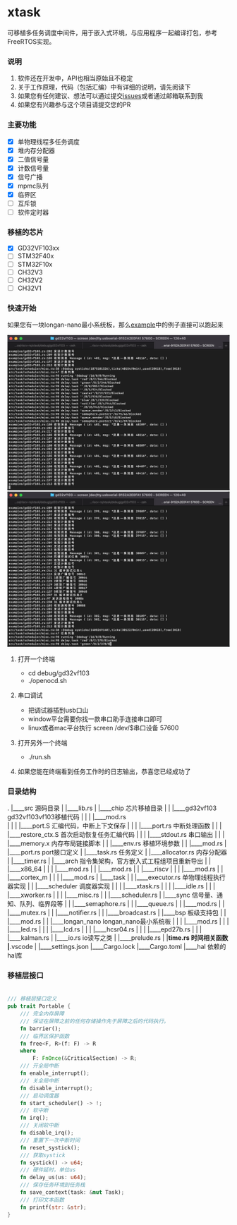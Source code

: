 # xtask

可移植多任务调度中间件，用于嵌入式环境，与应用程序一起编译打包，参考FreeRTOS实现。  

### 说明

1. 软件还在开发中，API也相当原始且不稳定
2. 关于工作原理，代码（包括汇编）中有详细的说明，请先阅读下
3. 如果您有任何建议、想法可以通过提交[issues](https://github.com/gqf2008/xtask/issues)或者通过邮箱联系到我
4. 如果您有兴趣参与这个项目请提交您的PR

### 主要功能  

- [x] 单物理线程多任务调度  
- [x] 堆内存分配器
- [x] 二值信号量
- [x] 计数信号量  
- [x] 信号广播
- [x] mpmc队列  
- [x] 临界区 
- [ ] 互斥锁
- [ ] 软件定时器 

### 移植的芯片  

- [x] GD32VF103xx
- [ ] STM32F40x
- [ ] STM32F10x
- [ ] CH32V3
- [ ] CH32V2
- [ ] CH32V1

### 快速开始

如果您有一块longan-nano最小系统板，那么[example](https://github.com/gqf2008/xtask/tree/master/examples)中的例子直接可以跑起来

![多任务调试1](debug/gd32vf103/debug1.png "task1")
![多任务调试2](debug/gd32vf103/debug2.png "task2")

1. 打开一个终端
    - cd debug/gd32vf103
    - ./openocd.sh
2. 串口调试
    - 把调试器插到usb口山
    - window平台需要你找一款串口助手连接串口即可
    - linux或者mac平台执行 screen /dev/$串口设备 57600
4. 打开另外一个终端
    - ./run.sh

5. 如果您能在终端看到任务工作时的日志输出，恭喜您已经成功了


### 目录结构

.
|____src                     源码目录
| |____lib.rs
| |____chip                  芯片移植目录
| | |____gd32vf103           gd32vf103vf103移植代码
| | | |____mod.rs            
| | | |____port.S            汇编代码，中断上下文保存
| | | |____port.rs           中断处理函数
| | | |____restore_ctx.S     首次启动恢复任务汇编代码
| | | |____stdout.rs         串口输出
| | | |____memory.x          内存布局链接脚本
| | |____env.rs              移植环境参数
| | |____mod.rs
| |____port.rs               port接口定义
| |____task.rs               任务定义
| |____allocator.rs          内存分配器
| |____timer.rs
| |____arch                  指令集架构，官方嵌入式工程组项目重新导出
| | |____x86_64
| | | |____mod.rs
| | |____mod.rs
| | |____riscv
| | | |____mod.rs
| | |____cortex_m
| | | |____mod.rs
| |____task
| | |____executor.rs        单物理线程执行器实现
| | |____scheduler          调度器实现
| | | |____xtask.rs
| | | |____idle.rs
| | | |____xworker.rs
| | | |____misc.rs
| | |____scheduler.rs
| |____sync                 信号量、通知、队列、临界段等
| | |____semaphore.rs
| | |____queue.rs
| | |____mod.rs
| | |____mutex.rs
| | |____notifier.rs
| | |____broadcast.rs
| |____bsp                 板级支持包
| | |____mod.rs
| | |____longan_nano       longan_nano最小系统板
| | | |____mod.rs
| | | |____led.rs
| | | |____lcd.rs
| | | |____hcsr04.rs
| | | |____epd27b.rs
| | | |____kalman.rs
| |____io.rs               io读写之类
| |____prelude.rs
| |____time.rs             时间相关函数
|____.vscode
| |____settings.json
|____Cargo.lock
|____Cargo.toml
|____hal                   依赖的hal库



### 移植层接口

```rust

/// 移植层接口定义
pub trait Portable {
    /// 完全内存屏障
    /// 保证在屏障之前的任何存储操作先于屏障之后的代码执行。
    fn barrier();
    /// 临界区保护函数
    fn free<F, R>(f: F) -> R
    where
        F: FnOnce(&CriticalSection) -> R;
    /// 开全局中断
    fn enable_interrupt();
    /// 关全局中断
    fn disable_interrupt();
    /// 启动调度器
    fn start_scheduler() -> !;
    /// 软中断
    fn irq();
    /// 关闭软中断
    fn disable_irq();
    /// 重置下一次中断时间
    fn reset_systick();
    /// 获取systick
    fn systick() -> u64;
    /// 硬件延时，单位us
    fn delay_us(us: u64);
    /// 保存任务环境到任务栈
    fn save_context(task: &mut Task);
    /// 打印文本函数
    fn printf(str: &str);
}

```
